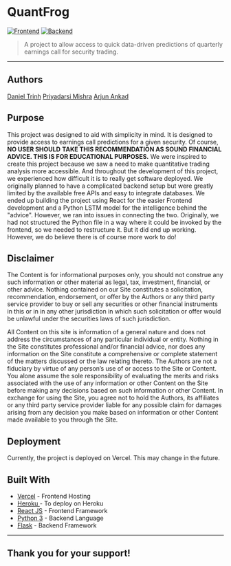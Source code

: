 # QuantFrog
[![Frontend][Frontend-image]][Frontend-url]
[![Backend][Backend-image]][Backend-url]

> A project to allow access to quick data-driven predictions of quarterly earnings call for security trading.
---
## Authors

[Daniel Trinh][linkedin-urldt]
[Priyadarsi Mishra][linkedin-urlp]
[Arjun Ankad][linkedin-urlar]


## Purpose

This project was designed to aid with simplicity in mind. It is designed to provide access to 
earnings call predictions for a given security. Of course, **NO USER SHOULD**
**TAKE THIS RECOMMENDATION AS SOUND FINANCIAL ADVICE. THIS IS FOR EDUCATIONAL PURPOSES.**
We were inspired to create this project because we saw a need to make quantitative trading analysis more 
accessible. And throughout the development of this project, we experienced how difficult it
is to really get software deployed. We originally planned to have a complicated backend 
setup but were greatly limited by the available free APIs and easy to integrate databases. 
We ended up building the project using React for the easier Frontend development and a Python 
LSTM model for the intelligence behind the "advice". However, we ran into issues in connecting
the two. Originally, we had not structured the Python file in a way where it could be invoked 
by the frontend, so we needed to restructure it. But it did end up working. However, we 
do believe there is of course more work to do!


## Disclaimer
The Content is for informational purposes only, you should not construe any such 
information or other material as legal, tax, investment, financial, or other advice.
Nothing contained on our Site constitutes a solicitation, recommendation, endorsement,
or offer by the Authors or any third party service provider to buy or sell any securities 
or other financial instruments in this or in in any other jurisdiction in which such 
solicitation or offer would be unlawful under the securities laws of such jurisdiction.

All Content on this site is information of a general nature and does not address the circumstances of any particular individual or entity. Nothing in the Site constitutes professional and/or financial advice, nor does any information on the Site constitute a comprehensive or complete statement of the matters discussed or the law relating thereto. 
The Authors are not a fiduciary by virtue of any person’s use of or access to the Site or Content. You alone assume the sole responsibility of evaluating the merits and risks 
associated with the use of any information or other Content on the Site before making any decisions based on such information or other Content. In exchange for using the Site, you 
agree not to hold the Authors, its affiliates or any third party service provider liable for any possible claim for damages arising from any decision you make based on information or 
other Content made available to you through the Site.


## Deployment

Currently, the project is deployed on Vercel. This may change in the future. 


## Built With

* [Vercel](https://vercel.com/) - Frontend Hosting
* [Heroku ](https://devcenter.heroku.com/) - To deploy on Heroku
* [React JS](https://react.dev/) - Frontend Framework
* [Python 3](https://www.python.org/) - Backend Language
* [Flask](https://flask.palletsprojects.com/en/3.0.x/) - Backend Framework


---

## Thank you for your support!


<!-- Markdown link & img dfn's -->

[repository-url]: https://github.com/priyadarsimishra/QuantFrog

[cloud-provider-url]: https://wbshopping.herokuapp.com

[linkedin-urldt]: https://www.linkedin.com/in/danielbtrinh
[linkedin-urlp]: https://www.linkedin.com/in/priyadarsi-mishra/
[linkedin-urlar]: https://www.linkedin.com/in/arjun-ankad-428b261b8/


[Frontend-image]: https://img.shields.io/badge/Frontend-React-blue?style=for-the-badge
[Frontend-url]: https://img.shields.io/badge/Frontend-React-blue?style=for-the-badge
[Backend-image]: https://img.shields.io/badge/Backend-Python%203-important?style=for-the-badge
[Backend-url]: https://img.shields.io/badge/Backend-Python%203-important?style=for-the-badge
